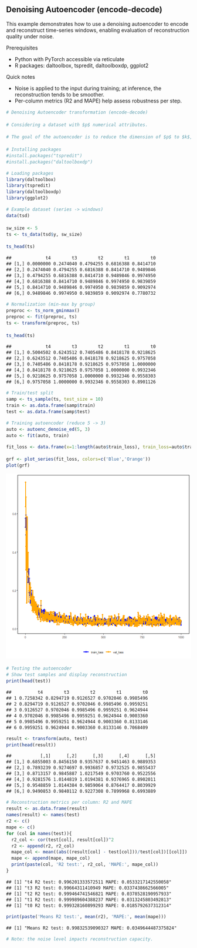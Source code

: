 ## Denoising Autoencoder (encode-decode)

This example demonstrates how to use a denoising autoencoder to encode and reconstruct time-series windows, enabling evaluation of reconstruction quality under noise.

Prerequisites
- Python with PyTorch accessible via reticulate
- R packages: daltoolbox, tspredit, daltoolboxdp, ggplot2

Quick notes
- Noise is applied to the input during training; at inference, the reconstruction tends to be smoother.
- Per-column metrics (R2 and MAPE) help assess robustness per step.


``` r
# Denoising Autoencoder transformation (encode-decode)

# Considering a dataset with $p$ numerical attributes. 

# The goal of the autoencoder is to reduce the dimension of $p$ to $k$, such that these $k$ attributes are enough to recompose the original $p$ attributes. However, from the $k$ dimensions the data is returned back to $p$ dimensions. The higher the autoencoder quality, the more similar the output is to the input. 

# Installing packages
#install.packages("tspredit")
#install.packages("daltoolboxdp")
```


``` r
# Loading packages
library(daltoolbox)
library(tspredit)
library(daltoolboxdp)
library(ggplot2)
```


``` r
# Example dataset (series -> windows) 
data(tsd)

sw_size <- 5
ts <- ts_data(tsd$y, sw_size)

ts_head(ts)
```

```
##             t4        t3        t2        t1        t0
## [1,] 0.0000000 0.2474040 0.4794255 0.6816388 0.8414710
## [2,] 0.2474040 0.4794255 0.6816388 0.8414710 0.9489846
## [3,] 0.4794255 0.6816388 0.8414710 0.9489846 0.9974950
## [4,] 0.6816388 0.8414710 0.9489846 0.9974950 0.9839859
## [5,] 0.8414710 0.9489846 0.9974950 0.9839859 0.9092974
## [6,] 0.9489846 0.9974950 0.9839859 0.9092974 0.7780732
```


``` r
# Normalization (min-max by group)
preproc <- ts_norm_gminmax()
preproc <- fit(preproc, ts)
ts <- transform(preproc, ts)

ts_head(ts)
```

```
##             t4        t3        t2        t1        t0
## [1,] 0.5004502 0.6243512 0.7405486 0.8418178 0.9218625
## [2,] 0.6243512 0.7405486 0.8418178 0.9218625 0.9757058
## [3,] 0.7405486 0.8418178 0.9218625 0.9757058 1.0000000
## [4,] 0.8418178 0.9218625 0.9757058 1.0000000 0.9932346
## [5,] 0.9218625 0.9757058 1.0000000 0.9932346 0.9558303
## [6,] 0.9757058 1.0000000 0.9932346 0.9558303 0.8901126
```


``` r
# Train/test split
samp <- ts_sample(ts, test_size = 10)
train <- as.data.frame(samp$train)
test <- as.data.frame(samp$test)
```


``` r
# Training autoencoder (reduce 5 -> 3)
auto <- autoenc_denoise_ed(5, 3)
auto <- fit(auto, train)
```


``` r
fit_loss <- data.frame(x=1:length(auto$train_loss), train_loss=auto$train_loss,val_loss=auto$val_loss)

grf <- plot_series(fit_loss, colors=c('Blue','Orange'))
plot(grf)
```

![plot of chunk unnamed-chunk-7](fig/autoenc_denoise_ed/unnamed-chunk-7-1.png)


``` r
# Testing the autoencoder
# Show test samples and display reconstruction
print(head(test))
```

```
##          t4        t3        t2        t1        t0
## 1 0.7258342 0.8294719 0.9126527 0.9702046 0.9985496
## 2 0.8294719 0.9126527 0.9702046 0.9985496 0.9959251
## 3 0.9126527 0.9702046 0.9985496 0.9959251 0.9624944
## 4 0.9702046 0.9985496 0.9959251 0.9624944 0.9003360
## 5 0.9985496 0.9959251 0.9624944 0.9003360 0.8133146
## 6 0.9959251 0.9624944 0.9003360 0.8133146 0.7068409
```

``` r
result <- transform(auto, test)
print(head(result))
```

```
##           [,1]      [,2]      [,3]      [,4]      [,5]
## [1,] 0.6855003 0.8456150 0.9357637 0.9451463 0.9889353
## [2,] 0.7893239 0.9274697 0.9936857 0.9732525 0.9855437
## [3,] 0.8713157 0.9845887 1.0217549 0.9703760 0.9522556
## [4,] 0.9281576 1.0144819 1.0194381 0.9376965 0.8902011
## [5,] 0.9548859 1.0144384 0.9859064 0.8764417 0.8039929
## [6,] 0.9490853 0.9840112 0.9227308 0.7899968 0.6993889
```


``` r
# Reconstruction metrics per column: R2 and MAPE
result <- as.data.frame(result)
names(result) <- names(test)
r2 <- c()
mape <- c()
for (col in names(test)){
  r2_col <- cor(test[col], result[col])^2
  r2 <- append(r2, r2_col)
  mape_col <- mean((abs((result[col] - test[col]))/test[col])[[col]])
  mape <- append(mape, mape_col)
  print(paste(col, 'R2 test:', r2_col, 'MAPE:', mape_col))
}
```

```
## [1] "t4 R2 test: 0.996201333572511 MAPE: 0.0533217142550058"
## [1] "t3 R2 test: 0.99664311410949 MAPE: 0.0337438662566005"
## [1] "t2 R2 test: 0.999464741546821 MAPE: 0.0378528190957933"
## [1] "t1 R2 test: 0.999989604388237 MAPE: 0.0313245803492813"
## [1] "t0 R2 test: 0.999328160899293 MAPE: 0.0185792637312314"
```

``` r
print(paste('Means R2 test:', mean(r2), 'MAPE:', mean(mape)))
```

```
## [1] "Means R2 test: 0.99832539090327 MAPE: 0.0349644487375824"
```
 

``` r
# Note: the noise level impacts reconstruction capacity.
```

